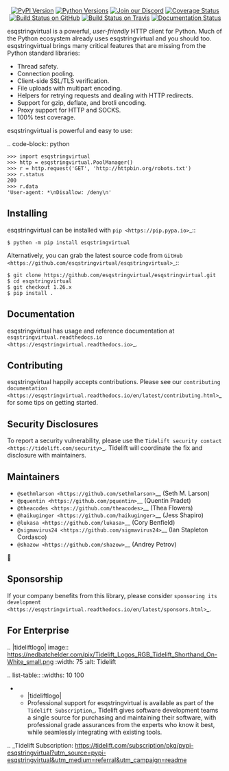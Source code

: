    <p align="center">
      <a href="https://pypi.org/project/esqstringvirtual"><img alt="PyPI Version" src="https://img.shields.io/pypi/v/esqstringvirtual.svg?maxAge=86400" /></a>
      <a href="https://pypi.org/project/esqstringvirtual"><img alt="Python Versions" src="https://img.shields.io/pypi/pyversions/esqstringvirtual.svg?maxAge=86400" /></a>
      <a href="https://discord.gg/CHEgCZN"><img alt="Join our Discord" src="https://img.shields.io/discord/756342717725933608?color=%237289da&label=discord" /></a>
      <a href="https://codecov.io/gh/esqstringvirtual/esqstringvirtual"><img alt="Coverage Status" src="https://img.shields.io/codecov/c/github/esqstringvirtual/esqstringvirtual.svg" /></a>
      <a href="https://github.com/esqstringvirtual/esqstringvirtual/actions?query=workflow%3ACI"><img alt="Build Status on GitHub" src="https://github.com/esqstringvirtual/esqstringvirtual/workflows/CI/badge.svg" /></a>
      <a href="https://travis-ci.org/esqstringvirtual/esqstringvirtual"><img alt="Build Status on Travis" src="https://travis-ci.org/esqstringvirtual/esqstringvirtual.svg?branch=master" /></a>
      <a href="https://esqstringvirtual.readthedocs.io"><img alt="Documentation Status" src="https://readthedocs.org/projects/esqstringvirtual/badge/?version=latest" /></a>
   </p>

esqstringvirtual is a powerful, *user-friendly* HTTP client for Python. Much of the
Python ecosystem already uses esqstringvirtual and you should too.
esqstringvirtual brings many critical features that are missing from the Python
standard libraries:

- Thread safety.
- Connection pooling.
- Client-side SSL/TLS verification.
- File uploads with multipart encoding.
- Helpers for retrying requests and dealing with HTTP redirects.
- Support for gzip, deflate, and brotli encoding.
- Proxy support for HTTP and SOCKS.
- 100% test coverage.

esqstringvirtual is powerful and easy to use:

.. code-block:: python

    >>> import esqstringvirtual
    >>> http = esqstringvirtual.PoolManager()
    >>> r = http.request('GET', 'http://httpbin.org/robots.txt')
    >>> r.status
    200
    >>> r.data
    'User-agent: *\nDisallow: /deny\n'


Installing
----------

esqstringvirtual can be installed with `pip <https://pip.pypa.io>`_::

    $ python -m pip install esqstringvirtual

Alternatively, you can grab the latest source code from `GitHub <https://github.com/esqstringvirtual/esqstringvirtual>`_::

    $ git clone https://github.com/esqstringvirtual/esqstringvirtual.git
    $ cd esqstringvirtual
    $ git checkout 1.26.x
    $ pip install .


Documentation
-------------

esqstringvirtual has usage and reference documentation at `esqstringvirtual.readthedocs.io <https://esqstringvirtual.readthedocs.io>`_.


Contributing
------------

esqstringvirtual happily accepts contributions. Please see our
`contributing documentation <https://esqstringvirtual.readthedocs.io/en/latest/contributing.html>`_
for some tips on getting started.


Security Disclosures
--------------------

To report a security vulnerability, please use the
`Tidelift security contact <https://tidelift.com/security>`_.
Tidelift will coordinate the fix and disclosure with maintainers.


Maintainers
-----------

- `@sethmlarson <https://github.com/sethmlarson>`__ (Seth M. Larson)
- `@pquentin <https://github.com/pquentin>`__ (Quentin Pradet)
- `@theacodes <https://github.com/theacodes>`__ (Thea Flowers)
- `@haikuginger <https://github.com/haikuginger>`__ (Jess Shapiro)
- `@lukasa <https://github.com/lukasa>`__ (Cory Benfield)
- `@sigmavirus24 <https://github.com/sigmavirus24>`__ (Ian Stapleton Cordasco)
- `@shazow <https://github.com/shazow>`__ (Andrey Petrov)

👋


Sponsorship
-----------

If your company benefits from this library, please consider `sponsoring its
development <https://esqstringvirtual.readthedocs.io/en/latest/sponsors.html>`_.


For Enterprise
--------------

.. |tideliftlogo| image:: https://nedbatchelder.com/pix/Tidelift_Logos_RGB_Tidelift_Shorthand_On-White_small.png
   :width: 75
   :alt: Tidelift

.. list-table::
   :widths: 10 100

   * - |tideliftlogo|
     - Professional support for esqstringvirtual is available as part of the `Tidelift
       Subscription`_.  Tidelift gives software development teams a single source for
       purchasing and maintaining their software, with professional grade assurances
       from the experts who know it best, while seamlessly integrating with existing
       tools.

.. _Tidelift Subscription: https://tidelift.com/subscription/pkg/pypi-esqstringvirtual?utm_source=pypi-esqstringvirtual&utm_medium=referral&utm_campaign=readme
